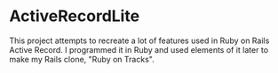 # ActiveRecordLite

This project attempts to recreate a lot of features used in Ruby on Rails Active Record. I programmed it in Ruby and used elements of it later to make my Rails clone, "Ruby on Tracks".
